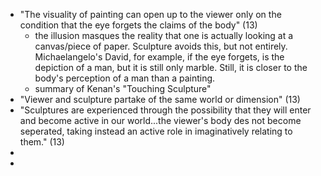 - "The visuality of painting can open up to the viewer only on the condition that the eye forgets the claims of the body" (13)
	- the illusion masques the reality that one is actually looking at a canvas/piece of paper. Sculpture avoids this, but not entirely. Michaelangelo's David, for example, if the eye forgets, is the depiction of a man, but it is still only marble. Still, it is closer to the body's perception of a man than a painting.
	- summary of Kenan's "Touching Sculpture"
- "Viewer and sculpture partake of the same world or dimension" (13)
- "Sculptures are experienced through the possibility that they will enter and become active in our world...the viewer's body des not become seperated, taking instead an active role in imaginatively relating to them." (13)
- 
- 